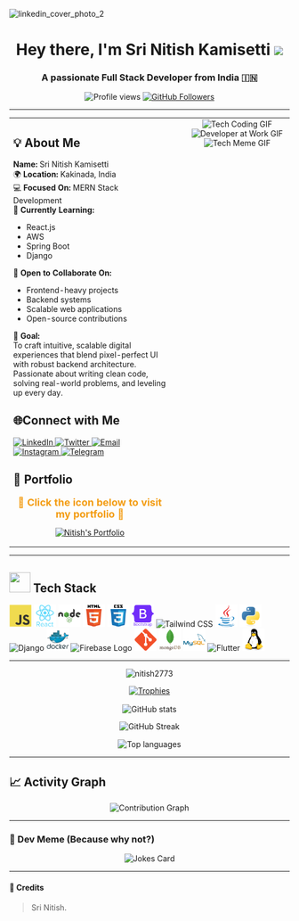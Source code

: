 
![linkedin_cover_photo_2](https://github.com/user-attachments/assets/aefa7de5-f8a8-4422-a386-ca745837151e)
<!-- Profile Header Image -->


<h1 align="center">Hey there, I'm Sri Nitish Kamisetti <img src="https://raw.githubusercontent.com/MartinHeinz/MartinHeinz/master/wave.gif" width="30px"></h1>
<h3 align="center">A passionate Full Stack Developer from India 🇮🇳</h3>

<p align="center">
  <img src="https://komarev.com/ghpvc/?username=nitish2773&style=flat-square" alt="Profile views" />
  <a href="https://github.com/nitish2773?tab=followers"><img src="https://img.shields.io/github/followers/nitish2773?label=Follow&style=social" alt="GitHub Followers"></a>
</p>

---

<table style="border-collapse: collapse; width: 100%;">
  <tr>
    <td valign="top" width="60%" style="padding-right: 20px;">

## 💡 About Me

**Name:** Sri Nitish Kamisetti  
🌍 **Location:** Kakinada, India  
💻 **Focused On:** MERN Stack Development  
📖 **Currently Learning:**  
- React.js  
- AWS  
- Spring Boot  
- Django  

🤝 **Open to Collaborate On:**  
- Frontend-heavy projects  
- Backend systems  
- Scalable web applications  
- Open-source contributions  


🎯 **Goal:**  
To craft intuitive, scalable digital experiences that blend pixel-perfect UI with robust backend architecture. Passionate about writing clean code, solving real-world problems, and leveling up every day.

## 🌐Connect with Me

<p align="left">
  <a href="https://www.linkedin.com/in/sri-nitish-kamisetti/">
    <img src="https://cdn.jsdelivr.net/gh/devicons/devicon/icons/linkedin/linkedin-original.svg" alt="LinkedIn" height="30" width="40" />
  </a>
  
  <a href="https://twitter.com/your_username" target="_blank">
    <img src="https://cdn.jsdelivr.net/gh/devicons/devicon/icons/twitter/twitter-original.svg" alt="Twitter" height="30" width="40" />
  </a>
  
  <a href="mailto:nitishkamisetti123@gmail.com" target="_blank">
    <img src="https://img.icons8.com/fluency/48/000000/apple-mail.png" alt="Email" height="40" width="40" />
  </a>
  
  <a href="https://www.instagram.com/_nitish_2773" target="_blank">
    <img src="https://img.icons8.com/fluency/48/instagram-new.png" alt="Instagram" height="40" width="40" />
  </a>
  
<a href="https://t.me/Srinitish" target="_blank">
    <img src="https://img.icons8.com/color/48/telegram-app.png" alt="Telegram" height="40" width="40" />
  </a>
  
</p>

## 🚀 Portfolio

<p align="center">
  <strong style="font-size: 18px; color: #f39c12;">🔻 Click the icon below to visit my portfolio 🔻</strong>
</p>

<p align="center">
  <a href="https://srinitishportfolio.netlify.app/" target="_blank">
    <img src="https://mir-s3-cdn-cf.behance.net/project_modules/disp/945b0225337909.563440870421b.png" alt="Nitish's Portfolio" width="120px" height="120px" />
  </a>
</p>

   </td>
    <td valign="top" width="40%" style="text-align: center; padding-left: 20px;">
      <img src="https://media4.giphy.com/media/v1.Y2lkPTc5MGI3NjExeXNqN2JkMDlqcGxhcGdlcjZud3RmZmtmdTA2dGZ1NTc0dmZpbnI4dCZlcD12MV9pbnRlcm5hbF9naWZfYnlfaWQmY3Q9Zw/SWoSkN6DxTszqIKEqv/giphy.gif" width="100%" alt="Tech Coding GIF" style="max-height: 100%; object-fit: cover;">
      <img src="https://media4.giphy.com/media/v1.Y2lkPTc5MGI3NjExYjYyY3ZsZnQ5eGNoOXBzMnpoeDk5MGUzMXBscnZ2MHNzcnpzYjdiMiZlcD12MV9pbnRlcm5hbF9naWZfYnlfaWQmY3Q9Zw/pqMSyHmekA1Qe7Utp7/giphy.gif" width="100%" alt="Developer at Work GIF" style="max-height: 100%; object-fit: cover;">
      <img src="https://media0.giphy.com/media/v1.Y2lkPTc5MGI3NjExamhqMWF1cXhieG9pZHd0dDQ4YzB3d2ZpYmxrOWZvNHRkMnpiNGpmMSZlcD12MV9pbnRlcm5hbF9naWZfYnlfaWQmY3Q9Zw/YTzh3zw4mj1XpjjiIb/giphy.gif" width="100%" alt="Tech Meme GIF" style="max-height: 100%; object-fit: cover;">
    </td>
    </td>
  </tr>
</table>

---

<h2> <img src="https://media2.giphy.com/media/QssGEmpkyEOhBCb7e1/giphy.gif?cid=ecf05e47a0n3gi1bfqntqmob8g9aid1oyj2wr3ds3mg700bl&amp;rid=giphy.gif" width="38px" height="36px"> Tech Stack </h2>

<p align="left">
  
  <img src="https://raw.githubusercontent.com/devicons/devicon/master/icons/javascript/javascript-original.svg" alt="JavaScript" width="40" />
  
  <img src="https://raw.githubusercontent.com/devicons/devicon/master/icons/react/react-original-wordmark.svg" alt="React" width="40" />
  
  <img src="https://raw.githubusercontent.com/devicons/devicon/master/icons/nodejs/nodejs-original-wordmark.svg" alt="NodeJS" width="40" />
  
  <img src="https://raw.githubusercontent.com/devicons/devicon/master/icons/html5/html5-original-wordmark.svg" alt="HTML5" width="40" />
  
  <img src="https://raw.githubusercontent.com/devicons/devicon/master/icons/css3/css3-original-wordmark.svg" alt="CSS3" width="40" />
  
  <img src="https://raw.githubusercontent.com/devicons/devicon/master/icons/bootstrap/bootstrap-plain-wordmark.svg" alt="Bootstrap" width="40" />
  
  <img src="https://www.vectorlogo.zone/logos/tailwindcss/tailwindcss-icon.svg" alt="Tailwind CSS" width="40" />
  <img src="https://raw.githubusercontent.com/devicons/devicon/master/icons/java/java-original.svg" alt="Java" width="40" />
  <img src="https://raw.githubusercontent.com/devicons/devicon/master/icons/python/python-original.svg" alt="Python" width="40" />
  <img src="https://cdn.worldvectorlogo.com/logos/django.svg" alt="Django" width="40" />
  <img src="https://raw.githubusercontent.com/devicons/devicon/master/icons/docker/docker-original-wordmark.svg" alt="Docker" width="40" />
  <img src="https://firebase.google.com/downloads/brand-guidelines/PNG/logo-logomark.png" alt="Firebase Logo" width="40">
  <img src="https://raw.githubusercontent.com/devicons/devicon/master/icons/git/git-original.svg" alt="Git" width="40" />
  <img src="https://raw.githubusercontent.com/devicons/devicon/master/icons/mongodb/mongodb-original-wordmark.svg" alt="MongoDB" width="40" />
  <img src="https://raw.githubusercontent.com/devicons/devicon/master/icons/mysql/mysql-original-wordmark.svg" alt="MySQL" width="40" />
  <img src="https://www.vectorlogo.zone/logos/flutterio/flutterio-icon.svg" alt="Flutter" width="40" />
  <img src="https://raw.githubusercontent.com/devicons/devicon/master/icons/linux/linux-original.svg" alt="Linux" width="40" />
</p>

---
<!-- Profile views -->
<p align="center">
  <img src="https://komarev.com/ghpvc/?username=nitish2773&label=Profile%20views&color=0e75b6&style=flat" alt="nitish2773" />
</p>

<!-- GitHub trophies -->
<p align="center">
  <a href="https://github.com/ryo-ma/github-profile-trophy">
    <img src="https://github-profile-trophy.vercel.app/?username=nitish2773" alt="Trophies" />
  </a>
</p>

<!-- GitHub stats -->
<p align="center">
  <img align="center" src="https://github-readme-stats.vercel.app/api?username=nitish2773&show_icons=true&locale=en" alt="GitHub stats" />
</p>

<!-- GitHub Streak -->
<p align="center">
  <img src="https://streak-stats.demolab.com?user=nitish2773&theme=tokyonight&hide_border=true" alt="GitHub Streak" />
</p>

<!-- Top languages -->
<p align="center">
  <img align="center" src="https://github-readme-stats.vercel.app/api/top-langs?username=nitish2773&show_icons=true&locale=en&layout=compact" alt="Top languages" />
</p>

---


## 📈 Activity Graph

<p align="center">
  <img src="https://github-readme-activity-graph.vercel.app/graph?username=nitish2773&theme=tokyo-night" alt="Contribution Graph" />
</p>

---

### 🤣 Dev Meme (Because why not?)

<p align="center">
  <img src="https://readme-jokes.vercel.app/api?theme=dark" alt="Jokes Card">
</p>

---

#### 📌 Credits

> Sri Nitish.

